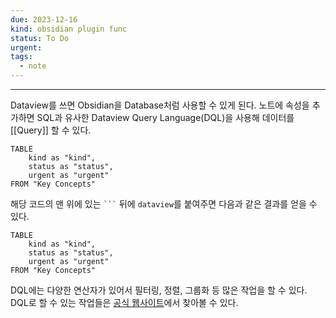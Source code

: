 ```yaml
---
due: 2023-12-16
kind: obsidian plugin func
status: To Do
urgent: 
tags:
  - note
---
```

***

Dataview를 쓰면 Obsidian을 Database처럼 사용할 수 있게 된다. 노트에 속성을 추가하면 SQL과 유사한 Dataview Query Language(DQL)을 사용해 데이터를 [[Query]] 할 수 있다.
```
TABLE
	kind as "kind",
	status as "status",
	urgent as "urgent"
FROM "Key Concepts"
```

해당 코드의 맨 위에 있는 ` ``` ` 뒤에 `dataview`를 붙여주면 다음과 같은 결과를 얻을 수 있다.

```dataview
TABLE
	kind as "kind",
	status as "status",
	urgent as "urgent"
FROM "Key Concepts"
```

DQL에는 다양한 연산자가 있어서 필터링, 정렬, 그룹화 등 많은 작업을 할 수 있다. DQL로 할 수 있는 작업들은 [공식 웹사이트](https://blacksmithgu.github.io/obsidian-dataview/queries/structure/)에서 찾아볼 수 있다. 